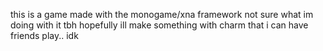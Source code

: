 this is a game made with the monogame/xna framework
not sure what im doing with it tbh
hopefully ill make something with charm that i can have friends play.. idk